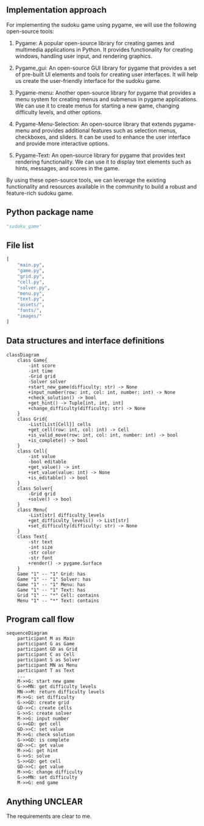 ## Implementation approach
For implementing the sudoku game using pygame, we will use the following open-source tools:

1. Pygame: A popular open-source library for creating games and multimedia applications in Python. It provides functionality for creating windows, handling user input, and rendering graphics.

2. Pygame_gui: An open-source GUI library for pygame that provides a set of pre-built UI elements and tools for creating user interfaces. It will help us create the user-friendly interface for the sudoku game.

3. Pygame-menu: Another open-source library for pygame that provides a menu system for creating menus and submenus in pygame applications. We can use it to create menus for starting a new game, changing difficulty levels, and other options.

4. Pygame-Menu-Selection: An open-source library that extends pygame-menu and provides additional features such as selection menus, checkboxes, and sliders. It can be used to enhance the user interface and provide more interactive options.

5. Pygame-Text: An open-source library for pygame that provides text rendering functionality. We can use it to display text elements such as hints, messages, and scores in the game.

By using these open-source tools, we can leverage the existing functionality and resources available in the community to build a robust and feature-rich sudoku game.

## Python package name
```python
"sudoku_game"
```

## File list
```python
[
    "main.py",
    "game.py",
    "grid.py",
    "cell.py",
    "solver.py",
    "menu.py",
    "text.py",
    "assets/",
    "fonts/",
    "images/"
]
```

## Data structures and interface definitions
```mermaid
classDiagram
    class Game{
        -int score
        -int time
        -Grid grid
        -Solver solver
        +start_new_game(difficulty: str) -> None
        +input_number(row: int, col: int, number: int) -> None
        +check_solution() -> bool
        +get_hint() -> Tuple[int, int, int]
        +change_difficulty(difficulty: str) -> None
    }
    class Grid{
        -List[List[Cell]] cells
        +get_cell(row: int, col: int) -> Cell
        +is_valid_move(row: int, col: int, number: int) -> bool
        +is_complete() -> bool
    }
    class Cell{
        -int value
        -bool editable
        +get_value() -> int
        +set_value(value: int) -> None
        +is_editable() -> bool
    }
    class Solver{
        -Grid grid
        +solve() -> bool
    }
    class Menu{
        -List[str] difficulty_levels
        +get_difficulty_levels() -> List[str]
        +set_difficulty(difficulty: str) -> None
    }
    class Text{
        -str text
        -int size
        -str color
        -str font
        +render() -> pygame.Surface
    }
    Game "1" -- "1" Grid: has
    Game "1" -- "1" Solver: has
    Game "1" -- "1" Menu: has
    Game "1" -- "1" Text: has
    Grid "1" -- "*" Cell: contains
    Menu "1" -- "*" Text: contains
```

## Program call flow
```mermaid
sequenceDiagram
    participant M as Main
    participant G as Game
    participant GD as Grid
    participant C as Cell
    participant S as Solver
    participant MN as Menu
    participant T as Text
    ...
    M->>G: start new game
    G->>MN: get difficulty levels
    MN->>M: return difficulty levels
    M->>G: set difficulty
    G->>GD: create grid
    GD->>C: create cells
    G->>S: create solver
    M->>G: input number
    G->>GD: get cell
    GD->>C: set value
    M->>G: check solution
    G->>GD: is complete
    GD->>C: get value
    M->>G: get hint
    G->>S: solve
    S->>GD: get cell
    GD->>C: get value
    M->>G: change difficulty
    G->>MN: set difficulty
    M->>G: end game
```

## Anything UNCLEAR
The requirements are clear to me.